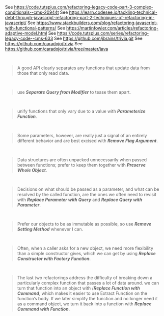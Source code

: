 

See https://code.tutsplus.com/refactoring-legacy-code-part-3-complex-conditionals--cms-20944t
See https://learn.codesee.io/tackling-technical-debt-through-javascript-refactoring-part-2-techniques-of-refactoring-in-javascript/
See https://www.stackbuilders.com/blog/refactoring-javascript-with-functional-patterns/
See https://martinfowler.com/articles/refactoring-adaptive-model.html
See https://code.tutsplus.com/series/refactoring-legacy-code--cms-633
See https://github.com/jbrains/trivia.git
See https://github.com/caradojo/trivia
See https://github.com/caradojo/trivia/tree/master/java

</br>

> A good API clearly separates any functions that update data from those that only read data.

</br>

> use ***Separate Query from Modifier*** to tease them apart.

</br>

> unify functions that only vary due to a value with ***Parameterize Function***.

</br>

> Some parameters, however, are really just a signal of an entirely different behavior and are best excised with ***Remove Flag Argument***.

</br>

> Data structures are often unpacked unnecessarily when passed between functions; prefer to keep them together with ***Preserve Whole Object***.

</br>

> Decisions on what should be passed as a parameter, and what can be resolved by the called function, are the ones we often need to revisit with ***Replace Parameter with Query*** and ***Replace Query with Parameter***.

</br>

> Prefer our objects to be as immutable as possible, so use ***Remove Setting Method*** whenever I can.

</br>

> Often, when a caller asks for a new object, we need more flexibility than a simple constructor gives, which we can get by using ***Replace Constructor with Factory Function***.

</br>

> The last two refactorings address the difficulty of breaking down a particularly complex function that passes a lot of data around. we can turn that function into an object with /***Replace Function with Command***, which makes it easier to use Extract Function on the function’s body. If we later simplify the function and no longer need it as a command object, we turn it back into a function with ***Replace Command with Function***.

</br>

